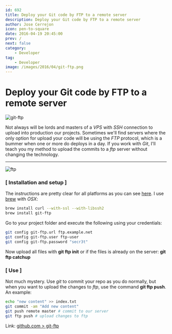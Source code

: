 ```yaml
---
id: 692
title: Deploy your Git code by FTP to a remote server
description: Deploy your Git code by FTP to a remote server
author: Jose Cerrejon
icon: pen-to-square
date: 2016-04-19 20:45:00
prev: /
next: false
category:
    - Developer
tag:
    - Developer
image: /images/2016/04/git-ftp.png
---
```


# Deploy your Git code by FTP to a remote server

![git-ftp](/images/2016/04/git-ftp.png)

Not always will be lords and masters of a _VPS_ with _SSH_ connection to upload into production our projects. Sometimes we'll find servers where the only option for upload your code will be using the _FTP_ protocol, which is a bummer when one or more do deploys in a day. If you work with _Git_, I'll teach you my method to upload the commits to a _ftp_ server without changing the technology.

---

![ftp](/images/2016/04/ftp.jpg)

### [ Installation and setup ]

The instructions are pretty clear for all platforms as you can see [here](https://github.com/git-ftp/git-ftp/blob/develop/INSTALL.md). I use [brew](https://brew.sh/) with _OSX_:

```bash
brew install curl --with-ssl --with-libssh2
brew install git-ftp
```

Go to your project folder and execute the following using your credentials:

```bash
git config git-ftp.url ftp.example.net
git config git-ftp.user ftp-user
git config git-ftp.password "secr3t"
```

Now upload all files with **git ftp init** or if the files is already on the server: **git ftp catchup**

### [ Use ]

Not much mystery. Use _git_ to commit your repo as you do normally, but when you want to upload the changes to _ftp_, use the command **git ftp push**. An example:

```bash
echo "new content" >> index.txt
git commit -am "Add new content"
git push remote master # commit to our server
git ftp push # upload changes to ftp
```

Link: [github.com > git-ftp](https://github.com/git-ftp/git-ftp)
